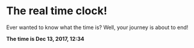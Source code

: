# The real time clock!

Ever wanted to know what the time is? Well, your journey is about to end!

**The time is Dec 13, 2017, 12:34**
